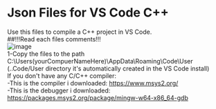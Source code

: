# Json Files for VS Code C++
Use this files to compile a C++ project in VS Code. <br>
##!!!Read each files comments!!! <br>
![image](https://user-images.githubusercontent.com/80979314/190543042-fd8a8293-366a-4e04-ae93-b55c4e23ce74.png) <br>
1-Copy the files to the path C:\Users\(yourCompuerNameHere)\AppData\Roaming\Code\User <br>
(..Code/User directory it's automatically created in the VS Code install) <br> 
If you don't have any C/C++ compiler: <br>
  -This is the compiler i downloaded: https://www.msys2.org/ <br>
  -This is the debugger i downloaded: https://packages.msys2.org/package/mingw-w64-x86_64-gdb
